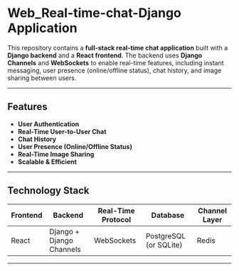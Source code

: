 # Web_Real-time-chat-Django Application

This repository contains a **full-stack real-time chat application** built with a **Django backend** and a **React frontend**. The backend uses **Django Channels** and **WebSockets** to enable real-time features, including instant messaging, user presence (online/offline status), chat history, and image sharing between users.

---

## Features

- **User Authentication**  
- **Real-Time User-to-User Chat**  
- **Chat History**  
- **User Presence (Online/Offline Status)**  
- **Real-Time Image Sharing**  
- **Scalable & Efficient**  

---

## Technology Stack

| Frontend       | Backend              | Real-Time Protocol     | Database    | Channel Layer  |
|----------------|----------------------|-----------------------|-------------|----------------|
| React          | Django + Django Channels | WebSockets            | PostgreSQL (or SQLite) | Redis          |

---


  

 
